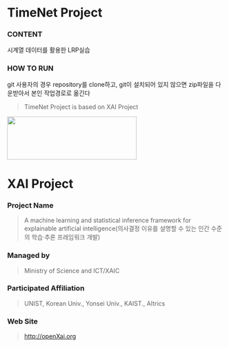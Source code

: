 # TimeNet Project

### **CONTENT**
시계열 데이터를 활용한 LRP실습

### **HOW TO RUN** 
git 사용자의 경우 repository를 clone하고, git이 설치되어 있지 않으면 zip파일을 다운받아서 본인 작업경로로 옮긴다


> TimeNet Project is based on XAI Project



<img src="http://xai.unist.ac.kr/static/img/logos/XAIC_logo.png" width="300" height="100">

# XAI Project 

### **Project Name** 
> A machine learning and statistical inference framework for explainable artificial intelligence(의사결정 이유를 설명할 수 있는 인간 수준의 학습·추론 프레임워크 개발)
### **Managed by** 
> Ministry of Science and ICT/XAIC
### **Participated Affiliation** 
> UNIST, Korean Univ., Yonsei Univ., KAIST., AItrics
### **Web Site** 
> <http://openXai.org>
